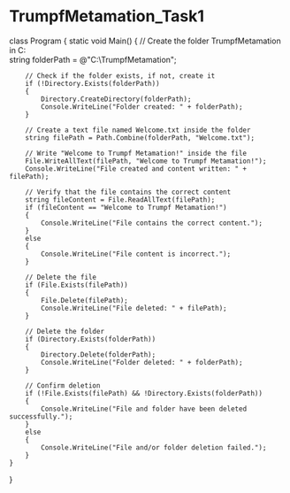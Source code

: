 # TrumpfMetamation_Task1

class Program
{
    static void Main()
    {
        // Create the folder TrumpfMetamation in C:\
        string folderPath = @"C:\TrumpfMetamation";
        
        // Check if the folder exists, if not, create it
        if (!Directory.Exists(folderPath))
        {
            Directory.CreateDirectory(folderPath);
            Console.WriteLine("Folder created: " + folderPath);
        }

        // Create a text file named Welcome.txt inside the folder
        string filePath = Path.Combine(folderPath, "Welcome.txt");

        // Write "Welcome to Trumpf Metamation!" inside the file
        File.WriteAllText(filePath, "Welcome to Trumpf Metamation!");
        Console.WriteLine("File created and content written: " + filePath);

        // Verify that the file contains the correct content
        string fileContent = File.ReadAllText(filePath);
        if (fileContent == "Welcome to Trumpf Metamation!")
        {
            Console.WriteLine("File contains the correct content.");
        }
        else
        {
            Console.WriteLine("File content is incorrect.");
        }

        // Delete the file
        if (File.Exists(filePath))
        {
            File.Delete(filePath);
            Console.WriteLine("File deleted: " + filePath);
        }

        // Delete the folder
        if (Directory.Exists(folderPath))
        {
            Directory.Delete(folderPath);
            Console.WriteLine("Folder deleted: " + folderPath);
        }

        // Confirm deletion
        if (!File.Exists(filePath) && !Directory.Exists(folderPath))
        {
            Console.WriteLine("File and folder have been deleted successfully.");
        }
        else
        {
            Console.WriteLine("File and/or folder deletion failed.");
        }
    }
}
